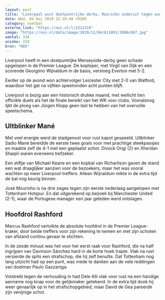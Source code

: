 ```yaml
---
layout: post
title: "Liverpool wint doelpuntrijke derby, Mourinho onderuit tegen oude club"
date: Wed, 04 Dec 2019 22:28:48 +0100
category: voetbal
externe_link: "https://nos.nl/l/2313319"
image: "https://nos.nl/data/image/2019/12/04/611091/1008x567.jpg"
aantal: 334
unieke: 224
bron: "NOS"
---
```


<p>Liverpool heeft in een doelpuntrijke Merseyside-derby geen schade opgelopen in de Premier League. De koploper, met Virgil van Dijk en een scorende Georginio Wijnaldum in de basis, versloeg Everton met 5-2.</p>
<p>Eerder op de avond won achtervolger Leicester City met 2-0 van Watford, waardoor het gat na vijftien speelronden acht punten blijft.</p>
<p>Liverpool is bezig aan een historisch drukke maand, met wellicht tien officiële duels als het de finale bereikt van het WK voor clubs. Vooralsnog lijkt de ploeg van Jürgen Klopp geen last te hebben van het overvolle speelschema.</p>
<h2>UItblinker Mané</h2>
<p>Met veel energie werd de stadgenoot voor rust kapot gespeeld. Uitblinker Sadio Mané bereidde de eerste twee goals voor met prachtige steekpassjes en maakte zelf de 4-1 met een geplaatst schot. Divock Origi (2) en Xherdan Shaqiri waren eveneens trefzeker.</p>
<p>Een stiftje van Michael Keane en een kopbal van Richarlison gaven de stand een wat draaglijker aanzien voor de bezoekers, maar het was vooral wachten op meer Liverpool-treffers. Alleen Wijnaldum mikte in de extra tijd de bal nog keurig binnen. </p>
<p>José Mourinho is na drie zeges tegen zijn eerste nederlaag aangelopen met Tottenham Hotspur. En dat uitgerekend op bezoek bij Manchester United (2-1), waar de Portugese manager een jaar geleden werd ontslagen.</p>
<h2>Hoofdrol Rashford</h2>
<p>Marcus Rashford vertolkte de absolute hoofdrol in de Premier League-kraker, door beide treffers voor zijn rekening te nemen en met zijn schoten van afstand continu gevaar te stichten.</p>
<p>In de zesde minuut was het voor het eerst raak voor Rashford, die na half ingrijpen van Davinson Sánchez hard in de korte hoek trapte. Vlak na rust versierde de spits een strafschop, die hij zelf benutte. Dat Tottenham nog lang uitzicht had op een punt, was mede te danken aan de vele reddingen van doelman Paulo Gazzaniga.</p>
<p>Volstrekt tegen de verhouding in had Dele Alli vlak voor rust na een handige aanname nog knap voor de gelijkmaker getekend. In de extra tijd dook hij weer gevaarlijk op in het strafschopgebied, maar David de Gea pareerde zijn venijnige schot.</p>
